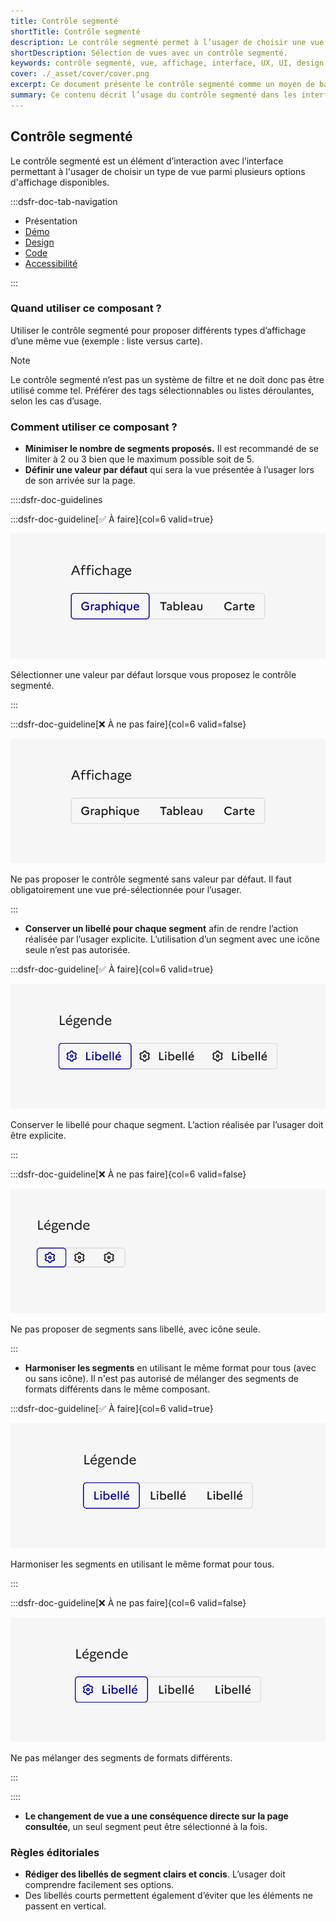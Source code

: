```yaml
---
title: Contrôle segmenté
shortTitle: Contrôle segmenté
description: Le contrôle segmenté permet à l’usager de choisir une vue parmi plusieurs options d’affichage disponibles dans une interface.
shortDescription: Sélection de vues avec un contrôle segmenté.
keywords: contrôle segmenté, vue, affichage, interface, UX, UI, design system, libellé, navigation, accessibilité
cover: ./_asset/cover/cover.png
excerpt: Ce document présente le contrôle segmenté comme un moyen de basculer entre différentes vues d’un même contenu tout en assurant clarté et cohérence dans l’interface.
summary: Ce contenu décrit l’usage du contrôle segmenté dans les interfaces pour permettre à l’usager de basculer entre plusieurs types d’affichage d’un même contenu, comme une vue en liste ou en carte. Il insiste sur les bonnes pratiques à respecter telles que la limitation du nombre de segments, la nécessité d’un libellé clair pour chaque option et l’obligation d’une valeur par défaut. Ce guide s’adresse aux concepteurs et développeurs souhaitant garantir une navigation fluide, explicite et accessible.
---
```


## Contrôle segmenté

Le contrôle segmenté est un élément d’interaction avec l’interface permettant à l'usager de choisir un type de vue parmi plusieurs options d'affichage disponibles.

:::dsfr-doc-tab-navigation

- Présentation
- [Démo](./demo/index.md)
- [Design](./design/index.md)
- [Code](./code/index.md)
- [Accessibilité](./accessibility/index.md)

:::

### Quand utiliser ce composant ?

Utiliser le contrôle segmenté pour proposer différents types d’affichage d’une même vue (exemple : liste versus carte).

> [!NOTE]
> Le contrôle segmenté n’est pas un système de filtre et ne doit donc pas être utilisé comme tel. Préférer des tags sélectionnables ou listes déroulantes, selon les cas d’usage.

### Comment utiliser ce composant ?

- **Minimiser le nombre de segments proposés.** Il est recommandé de se limiter à 2 ou 3 bien que le maximum possible soit de 5.
- **Définir une valeur par défaut** qui sera la vue présentée à l’usager lors de son arrivée sur la page.

::::dsfr-doc-guidelines

:::dsfr-doc-guideline[✅ À faire]{col=6 valid=true}

![À faire](./_asset/use/do-1.png)

Sélectionner une valeur par défaut lorsque vous proposez le contrôle segmenté.

:::

:::dsfr-doc-guideline[❌ À ne pas faire]{col=6 valid=false}

![À ne pas faire](./_asset/use/dont-1.png)

Ne pas proposer le contrôle segmenté sans valeur par défaut. Il faut obligatoirement une vue pré-sélectionnée pour l’usager.

:::

- **Conserver un libellé pour chaque segment** afin de rendre l’action réalisée par l’usager explicite. L’utilisation d’un segment avec une icône seule n’est pas autorisée.

:::dsfr-doc-guideline[✅ À faire]{col=6 valid=true}

![À faire](./_asset/use/do-2.png)

Conserver le libellé pour chaque segment. L’action réalisée par l’usager doit être explicite.

:::

:::dsfr-doc-guideline[❌ À ne pas faire]{col=6 valid=false}

![À ne pas faire](./_asset/use/dont-2.png)

Ne pas proposer de segments sans libellé, avec icône seule.

:::

- **Harmoniser les segments** en utilisant le même format pour tous (avec ou sans icône). Il n'est pas autorisé de mélanger des segments de formats différents dans le même composant.

:::dsfr-doc-guideline[✅ À faire]{col=6 valid=true}

![À faire](./_asset/use/do-3.png)

Harmoniser les segments en utilisant le même format pour tous.

:::

:::dsfr-doc-guideline[❌ À ne pas faire]{col=6 valid=false}

![À ne pas faire](./_asset/use/dont-3.png)

Ne pas mélanger des segments de formats différents.

:::

::::

- **Le changement de vue a une conséquence directe sur la page consultée**, un seul segment peut être sélectionné à la fois.

### Règles éditoriales

- **Rédiger des libellés de segment clairs et concis**. L’usager doit comprendre facilement ses options.
- Des libellés courts permettent également d’éviter que les éléments ne passent en vertical.

